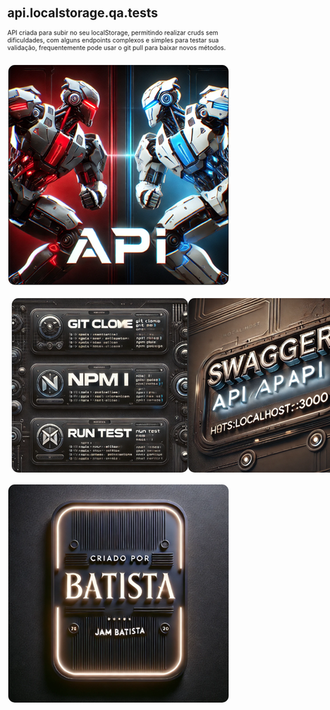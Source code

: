# api.localstorage.qa.tests

API criada para subir no seu localStorage, permitindo realizar cruds sem dificuldades, com alguns endpoints complexos e simples para testar sua validação, frequentemente pode usar o git pull para baixar novos métodos.

<br>
<div style="text-align: center;">
<img src="image.png" alt="Rounded Image" style="border-radius: 15px; width: 500px; height: auto; ">
</div>
<br>
<div style="display: flex; padding: 10px;  text-align: center; justify-content: space-around;">
<img src="image-1.png" alt="Rounded Image" style="border-radius: 15px; width: 400px; height: auto; ">
<img src="image-2.png" alt="Rounded Image" style="border-radius: 15px; width: 400px; height: auto; ">
</div>

<br>
<div style="text-align: center;">
<img src="image-3.png" alt="Rounded Image" style="border-radius: 15px; width: 500px; height: auto; ">
</div>
<br>